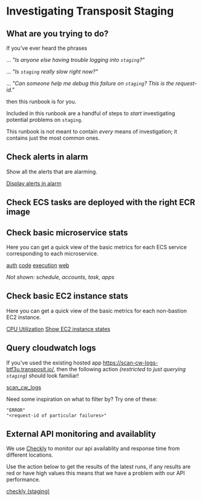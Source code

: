 # Investigating Transposit Staging

## What are you trying to do?

If you've ever heard the phrases

... _"Is anyone else having trouble logging into `staging`?"_

... _"Is `staging` really slow right now?"_

... _"Can someone help me debug this failure on `staging`? This is the *request-id*."_

then this runbook is for you.

Included in this runbook are a handful of steps to _start_ investigating potential problems on `staging`.

This runbook is not meant to contain _every_ means of investigation; it contains just the most common ones.

## Check alerts in alarm

Show all the alerts that are alarming.

[Display alerts in alarm](https://console.demo.transposit.com/mc/t/spackle/actions/display_alarming_alarms)

## Check ECS tasks are deployed with the right ECR image

## Check basic microservice stats

Here you can get a quick view of the basic metrics for each ECS service corresponding to each microservice.

[auth](https://console.demo.transposit.com/mc/t/spackle/actions/basic_auth_dashboard)
[code](https://console.demo.transposit.com/mc/t/spackle/actions/basic_code_dashboard)
[execution](https://console.demo.transposit.com/mc/t/spackle/actions/basic_execution_dashboard)
[web](https://console.demo.transposit.com/mc/t/spackle/actions/basic_web_dashboard)

_Not shown: *schedule*, *accounts*, *task*, *apps*_

## Check basic EC2 instance stats

Here you can get a quick view of the basic metrics for each non-bastion EC2 instance.

[CPU Utilization](https://console.demo.transposit.com/mc/t/spackle/actions/graph_ec2_cpu_utilization)
[Show EC2 instance states](https://console.demo.transposit.com/mc/t/spackle/actions/show_ec2_status)

## Query cloudwatch logs

If you've used the existing hosted app https://scan-cw-logs-btf3u.transposit.io/, then the following action _(restricted to just querying `staging`)_ should look familiar!

[scan_cw_logs](https://console.demo.transposit.com/mc/t/spackle/actions/scan_cw_logs)

Need some inspiration on what to filter by? Try one of these:
```
"ERROR"
"<request-id of particular failures>"
```

## External API monitoring and availablity

We use [Checkly](https://app.checklyhq.com/) to monitor our api availablity and response time from different locations.

Use the action below to get the results of the latest runs, if any results are red or have high values this means that we have a problem with our API performance.

[checkly (staging)](https://console.demo.transposit.com/mc/t/spackle/actions/checkly_staging)